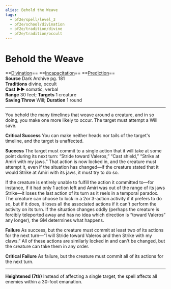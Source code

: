```yaml
---
alias: Behold the Weave
tags:
  - pf2e/spell/level_3
  - pf2e/school/divination
  - pf2e/tradition/divine
  - pf2e/tradition/occult
---
```


# Behold the Weave

==[Divination](Divination.md)== ==[Incapacitation](Incapacitation.md)== ==[Prediction](Prediction.md)==  
__Source__ Dark Archive pg. 181  
**Traditions** divine, occult  
**Cast** ►► somatic, verbal  
**Range** 30 feet; **Targets** 1 creature  
**Saving Throw** Will; **Duration** 1 round

---

You behold the many timelines that weave around a creature, and in so doing, you make one more likely to occur. The target must attempt a Will save.

**Critical Success** You can make neither heads nor tails of the target's timeline, and the target is unaffected.

**Success** The target must commit to a single action that it will take at some point during its next turn: “Stride toward Valeros,” “Cast shield,” “Strike at Amiri with my jaws.” That action is now locked in, and the creature must attempt it, even if the situation has changed—if the creature stated that it would Strike at Amiri with its jaws, it must try to do so.

If the creature is entirely unable to fulfill the action it committed to—for instance, if it had only 1 action left and Amiri was out of the range of its jaws Strike—it loses the last action of its turn as it reels in a temporal paradox. The creature can choose to lock in a 2or 3-action activity if it prefers to do so, but if it does, it loses all the associated actions if it can't perform the activity on its turn. If the situation changes oddly (perhaps the creature is forcibly teleported away and has no idea which direction is “toward Valeros” any longer), the GM determines what happens.

**Failure** As success, but the creature must commit at least two of its actions for the next turn—“I will Stride toward Valeros and then Strike with my claws.” All of these actions are similarly locked in and can't be changed, but the creature can take them in any order.

**Critical Failure** As failure, but the creature must commit all of its actions for the next turn.

<hr>

**Heightened (7th)** Instead of affecting a single target, the spell affects all enemies within a 30-foot emanation.
